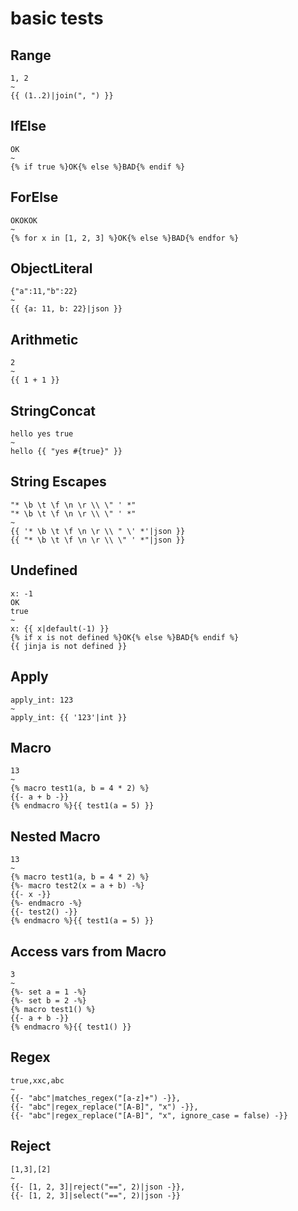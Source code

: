 # basic tests

## Range

```Twig
1, 2
~
{{ (1..2)|join(", ") }}
```

## IfElse

```Twig
OK
~
{% if true %}OK{% else %}BAD{% endif %}
```

## ForElse

```Twig
OKOKOK
~
{% for x in [1, 2, 3] %}OK{% else %}BAD{% endfor %}
```

## ObjectLiteral

```Twig
{"a":11,"b":22}
~
{{ {a: 11, b: 22}|json }}
```

## Arithmetic

```Twig
2
~
{{ 1 + 1 }}
```

## StringConcat
```Twig
hello yes true
~
hello {{ "yes #{true}" }}
```

## String Escapes
```Twig
"* \b \t \f \n \r \\ \" ' *"
"* \b \t \f \n \r \\ \" ' *"
~
{{ '* \b \t \f \n \r \\ " \' *'|json }}
{{ "* \b \t \f \n \r \\ \" ' *"|json }}
```

## Undefined
```Twig
x: -1
OK
true
~
x: {{ x|default(-1) }}
{% if x is not defined %}OK{% else %}BAD{% endif %}
{{ jinja is not defined }}
```

## Apply
```Twig
apply_int: 123
~
apply_int: {{ '123'|int }}
```

## Macro
```Twig
13
~
{% macro test1(a, b = 4 * 2) %}
{{- a + b -}}
{% endmacro %}{{ test1(a = 5) }}
```

## Nested Macro
```Twig
13
~
{% macro test1(a, b = 4 * 2) %}
{%- macro test2(x = a + b) -%}
{{- x -}}
{%- endmacro -%}
{{- test2() -}}
{% endmacro %}{{ test1(a = 5) }}
```

## Access vars from Macro
```Twig
3
~
{%- set a = 1 -%}
{%- set b = 2 -%}
{% macro test1() %}
{{- a + b -}}
{% endmacro %}{{ test1() }}
```

## Regex
```Twig
true,xxc,abc
~
{{- "abc"|matches_regex("[a-z]+") -}},
{{- "abc"|regex_replace("[A-B]", "x") -}},
{{- "abc"|regex_replace("[A-B]", "x", ignore_case = false) -}}
```

## Reject
```Twig
[1,3],[2]
~
{{- [1, 2, 3]|reject("==", 2)|json -}},
{{- [1, 2, 3]|select("==", 2)|json -}}
```
